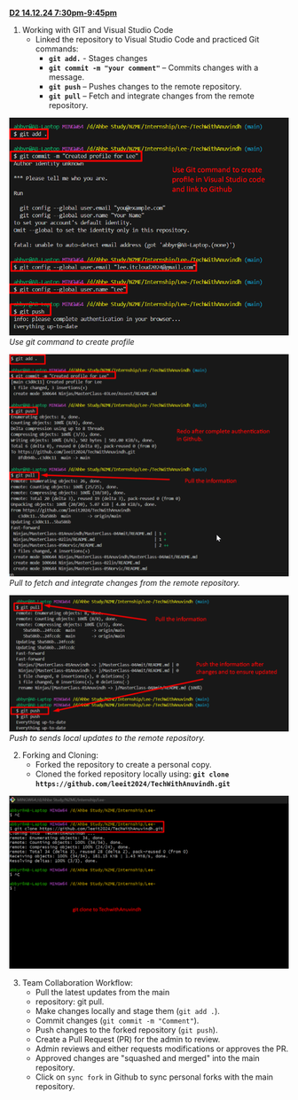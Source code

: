 <u>**D2 14.12.24 7:30pm-9:45pm**</u>
1. Working with GIT and Visual Studio Code
    * Linked the repository to Visual Studio Code and practiced Git commands:
        * **`git add.`** - Stages changes
        * **`git commit -m "your comment"`** – Commits changes with a message.
        * **`git push`** – Pushes changes to the remote repository.
        * **`git pull`** – Fetch and integrate changes from the remote repository.

![Create profile 1](<Assets/Create profile -1.png>)
*Use git command to create profile*

![Create profile 2](<Assets/Create profile -2.png>)
*Pull to fetch and integrate changes from the remote repository.*

![Push](<Assets/GIT push.png>)
*Push to sends local updates to the remote repository.*


2. Forking and Cloning:
   - Forked the repository to create a personal copy.
   - Cloned the forked repository locally using:
     **`git clone https://github.com/leeit2024/TechWithAnuvindh.git`**

![Git clone](<Assets/git clone.png>)

3. Team Collaboration Workflow:
    * Pull the latest updates from the main
    * repository: git pull.
    * Make changes locally and stage them (`git add .`).
    * Commit changes (`git commit -m "Comment"`).
    * Push changes to the forked repository (`git push`).
    * Create a Pull Request (PR) for the admin to review.
    * Admin reviews and either requests modifications or approves the PR.
    * Approved changes are "squashed and merged" into the main repository.
    * Click on `sync fork` in Github to sync personal forks with the main repository.

